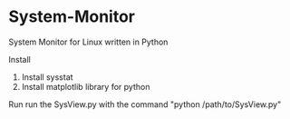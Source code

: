 System-Monitor
==============

System Monitor for Linux written in Python

Install
1. Install sysstat
2. Install matplotlib library for python

Run
run the SysView.py with the command "python /path/to/SysView.py"
